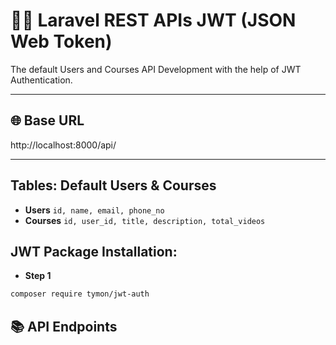 # 👨‍💼 Laravel REST APIs JWT (JSON Web Token)

The default Users and Courses API Development with the help of JWT Authentication.

---

## 🌐 Base URL
http://localhost:8000/api/

---

## Tables: Default Users & Courses
- **Users** `id, name, email, phone_no`  
- **Courses** `id, user_id, title, description, total_videos`  

## JWT Package Installation:
- **Step 1** 

```markdown
composer require tymon/jwt-auth
```

## 📚 API Endpoints